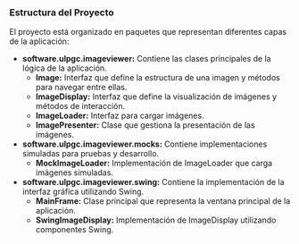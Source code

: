 ### Estructura del Proyecto

El proyecto está organizado en paquetes que representan diferentes capas de la aplicación:

- **software.ulpgc.imageviewer:** Contiene las clases principales de la lógica de la aplicación.
  - **Image:** Interfaz que define la estructura de una imagen y métodos para navegar entre ellas.
  - **ImageDisplay:** Interfaz que define la visualización de imágenes y métodos de interacción.
  - **ImageLoader:** Interfaz para cargar imágenes.
  - **ImagePresenter:** Clase que gestiona la presentación de las imágenes.
- **software.ulpgc.imageviewer.mocks:** Contiene implementaciones simuladas para pruebas y desarrollo.
  - **MockImageLoader:** Implementación de ImageLoader que carga imágenes simuladas.
- **software.ulpgc.imageviewer.swing:** Contiene la implementación de la interfaz gráfica utilizando Swing.
  - **MainFrame:** Clase principal que representa la ventana principal de la aplicación.
  - **SwingImageDisplay:** Implementación de ImageDisplay utilizando componentes Swing.
